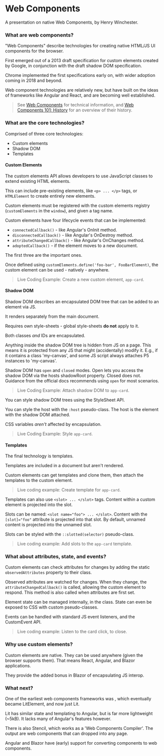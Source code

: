 # Web Components

A presentation on native Web Components, by Henry Winchester.

### What are web components?

"Web Components" describe technologies for creating native HTML/JS UI components for the browser.

First emerged out of a 2013 draft specification for custom elements created by Google, in conjunction with the draft shadow DOM specification.

Chrome implemented the first specifications early on, with wider adoption coming in 2018 and beyond.

Web component technologies are relatively new, but have built on the ideas of frameworks like Angular and React, and are becoming well established.

> See [Web Components](https://developer.mozilla.org/en-US/docs/Web/API/Web_Components) for technical information, and [Web Components 101: History](https://coderpad.io/blog/development/web-components-101-history/) for an overview of their history.

### What are the core technologies?

Comprised of three core technologies:

- Custom elements
- Shadow DOM
- Templates

#### Custom Elements

The custom elements API allows developers to use JavaScript classes to extend existing HTML elements.

This can include pre-existing elements, like `<p> ... </p>` tags, or `HTMLElement` to create entirely new elements.

Custom elements must be registered with the custom elements registry (`customElements` in the `window`), and given a tag name.

Custom elements have four lifecycle events that can be implemented:

- `connectedCallback()` - like Angular's OnInit method.
- `disconnectedCallback()` - like Angular's OnDestroy method.
- `attributeChangedCallback()` - like Angular's OnChanges method.
- `adoptedCallback()` - if the element moves to a new document.

The first three are the important ones.

Once defined using `customElements.define('foo-bar', FooBarElement)`, the custom element can be used - natively - anywhere.

> Live Coding Example:
> Create a new custom element, `app-card`.

#### Shadow DOM

Shadow DOM describes an encapsulated DOM tree that can be added to an element via JS.

It renders separately from the main document.

Requires own style-sheets - global style-sheets **do not** apply to it.

Both classes _and_ IDs are encapsulated.

Anything inside the shadow DOM tree is hidden from JS on a page. This means it is protected from any JS that might (accidentally) modify it. E.g., if it contains a class 'my-canvas', and some JS script always attaches P5 instances to 'my-canvas'.

Shadow DOM has `open` and `closed` modes. Open lets you access the shadow DOM via the hosts shadowRoot property. Closed does not. Guidance from the official docs recommends using `open` for most scenarios.

> Live Coding Example:
> Attach shadow DOM to `app-card`.

You can style shadow DOM trees using the StyleSheet API.

You can style the host with the `:host` pseudo-class. The host is the element with the shadow DOM attached.

CSS variables _aren't_ affected by encapsulation.

> Live Coding Example:
> Style `app-card`.

#### Templates

The final technology is templates.

Templates are included in a document but aren't rendered.

Custom elements can get templates and clone them, then attach the templates to the custom element.

> Live coding example:
> Create template for `app-card`.

Templates can also use `<slot> ... </slot>` tags. Content within a custom element is projected into the slot.

Slots can be named: `<slot name="foo"> ... </slot>`. Content with the `[slot]="foo"` attribute is projected into that slot. By default, unnamed content is projected into the unnamed slot.

Slots can be styled with the `::slotted(selector)` pseudo-class.

> Live coding example:
> Add slots to the `app-card` template.

### What about attributes, state, and events?

Custom elements can check attributes for changes by adding the static `observedAttributes` property to their class.

Observed attributes are watched for changes. When they change, the `attributeChangedCallback()` is called, allowing the custom element to respond. This method is also called when attributes are first set.

Element state can be managed internally, in the class. State can even be exposed to CSS with custom pseudo-classes.

Events can be handled with standard JS event listeners, and the CustomEvent API.

> Live coding example:
> Listen to the card click, to close.

### Why use custom elements?

Custom elements are native. They can be used anywhere (given the browser supports them). That means React, Angular, and Blazor applications.

They provide the added bonus in Blazor of encapsulating JS interop.

### What next?

One of the earliest web components frameworks was , which eventually became LitElement, and now just Lit.

Lit has similar state and templating to Angular, but is far more lightweight (~5kB). It lacks many of Angular's features however.

There is also Stencil, which works as a 'Web Components Compiler'. The output are web components that can dropped into any page.

Angular and Blazor have (early) support for converting components to web components.
